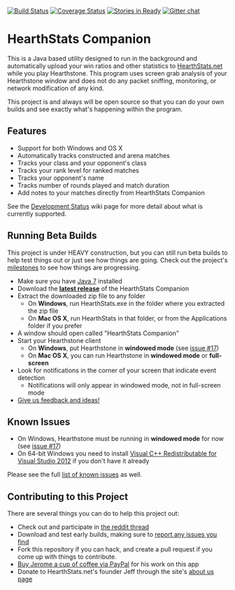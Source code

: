 [![Build Status](https://travis-ci.org/HearthStats/HearthStats.net-Uploader.svg?branch=master)](https://travis-ci.org/HearthStats/HearthStats.net-Uploader)
[![Coverage Status](https://img.shields.io/coveralls/HearthStats/HearthStats.net-Uploader.svg)](https://coveralls.io/r/HearthStats/HearthStats.net-Uploader?branch=master)
[![Stories in Ready](https://badge.waffle.io/HearthStats/HearthStats.net-Uploader.png?label=Ready)](https://waffle.io/HearthStats/HearthStats.net-Uploader)
[![Gitter chat](https://badges.gitter.im/HearthStats.png)](https://gitter.im/HearthStats)

HearthStats Companion
=====================

This is a Java based utility designed to run in the background and automatically
upload your win ratios and other statistics to [HearthStats.net](http://HearthStats.net)
while you play Hearthstone. This program uses screen grab analysis of your Hearthstone window
and does not do any packet sniffing, monitoring, or network modification of any kind.

This project is and always will be open source so that you can do your own builds 
and see exactly what's happening within the program. 


Features
--------------------

* Support for both Windows and OS X
* Automatically tracks constructed and arena matches
* Tracks your class and your opponent's class
* Tracks your rank level for ranked matches
* Tracks your opponent's name
* Tracks number of rounds played and match duration
* Add notes to your matches directly from HearthStats Companion

See the [Development Status](https://github.com/HearthStats/HearthStats.net-Uploader/wiki/Development-Status) wiki page for more detail about what is currently supported.


Running Beta Builds
--------------------

This project is under HEAVY construction, but you can still run beta builds
to help test things out or just see how things are going. Check out the project's
[milestones](https://github.com/HearthStats/HearthStats.net-Uploader/issues/milestones) 
to see how things are progressing.

* Make sure you have [Java 7](http://java.com/en/download/manual.jsp) installed
* Download the __[latest release](https://hearthstats.net/uploader)__ of the HearthStats Companion
* Extract the downloaded zip file to any folder
  * On **Windows**, run HearthStats.exe in the folder where you extracted the zip file
  * On **Mac OS X**, run HearthStats in that folder, or from the Applications folder if you prefer
* A window should open called "HearthStats Companion"
* Start your Hearthstone client 
  * On **Windows**, put Hearthstone in **windowed mode** (see [issue #17](https://github.com/HearthStats/HearthStats.net-Uploader/issues/17))
  * On **Mac OS X**, you can run Hearthstone in **windowed mode** or **full-screen**
* Look for notifications in the corner of your screen that indicate event detection
  * Notifications will only appear in windowed mode, not in full-screen mode
* [Give us feedback and ideas!](http://help.hearthstats.net/forums/257732-hearthstats-companion)



Known Issues
-------------

* On Windows, Hearthstone must be running in __windowed mode__ for now (see [issue #17](https://github.com/HearthStats/HearthStats.net-Uploader/issues/17))
* On 64-bit Windows you need to install [Visual C++ Redistributable for Visual Studio 2012](http://www.microsoft.com/en-us/download/details.aspx?id=30679) if you don't have it already
 

Please see the full [list of known issues](https://github.com/HearthStats/HearthStats.net-Uploader/issues)
as well.

Contributing to this Project
----------------------------

There are several things you can do to help this project out:

* Check out and participate in [the reddit thread](http://www.reddit.com/r/hearthstone/comments/1wa4rc/auto_uploader_for_hearthstatsnet_need_help_testing/)
* Download and test early builds, making sure to [report any issues you find](http://help.hearthstats.net/forums/257732-hearthstats-companion)
* Fork this repository if you can hack, and create a pull request if you come up with things to contribute.
* [Buy Jerome a cup of coffee via PayPal](https://www.paypal.com/cgi-bin/webscr?cmd=_s-xclick&hosted_button_id=F9XNSXLZNP9QQ) for his work on this app
* Donate to HearthStats.net's founder Jeff through the site's [about us page](http://hearthstats.net/aboutus) 
